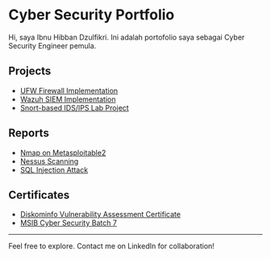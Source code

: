 # Cyber Security Portfolio

Hi, saya Ibnu Hibban Dzulfikri. Ini adalah portofolio saya sebagai Cyber Security Engineer pemula.

## Projects

- [UFW Firewall Implementation](Projects/UFW_Firewall_Rules/firewall-config.md)
- [Wazuh SIEM Implementation](Projects/Wazuh/siem-lab-report.md)
- [Snort-based IDS/IPS Lab Project](Projects/Snort/snort-project.md)

## Reports

- [Nmap on Metasploitable2](Reports/Nmap/nmap-report.md)
- [Nessus Scanning](Reports/Nessus/nessus-report.md)
- [SQL Injection Attack](Reports/SQL_Injection/sql-injection.md)

## Certificates

- [Diskominfo Vulnerability Assessment Certificate](Certificate/Sertifikat_Vulnerability_Assessment.pdf)
- [MSIB Cyber Security Batch 7](Certificate/Sertifikat_MSIB_Batch7.png)

---

Feel free to explore. Contact me on LinkedIn for collaboration!
